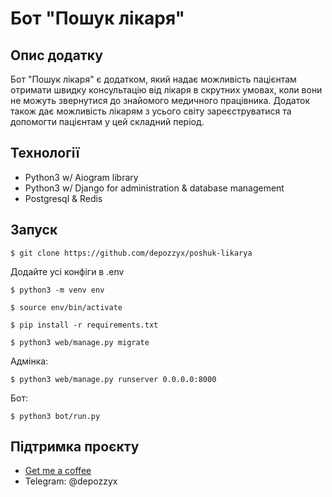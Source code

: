# Бот "Пошук лікаря"

## Опис додатку

Бот "Пошук лікаря" є додатком, який надає можливість пацієнтам отримати швидку консультацію від лікаря в скрутних умовах, коли вони не можуть звернутися до знайомого медичного працівника. Додаток також дає можливість лікарям з усього світу зареєструватися та допомогти пацієнтам у цей складний період.

## Технології

-   Python3 w/ Aiogram library
-   Python3 w/ Django for administration & database management
-   Postgresql & Redis

## Запуск

`$ git clone https://github.com/depozzyx/poshuk-likarya`

Додайте усі конфіги в .env

`$ python3 -m venv env`

`$ source env/bin/activate`

`$ pip install -r requirements.txt`

`$ python3 web/manage.py migrate`

Адмінка:

`$ python3 web/manage.py runserver 0.0.0.0:8000`

Бот:

`$ python3 bot/run.py`

## Підтримка проєкту

-   [Get me a coffee](https://get-me-a-coffee/depozzyx/)
-   Telegram: @depozzyx
